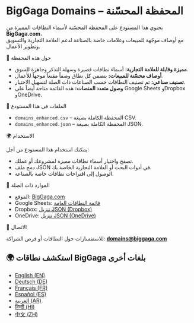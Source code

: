 # BigGaga Domains – المحفظة المحسّنة

يحتوي هذا المستودع على المحفظة المحسّنة لأسماء النطاقات المميزة من **BigGaga.com**،  
مع أوصاف موجّهة للمبيعات وعلامات خاصة بالصناعة لدعم العلامة التجارية والتسويق وتطوير الأعمال.  

📌 حول هذه المحفظة

- **مميزة وقابلة للعلامة التجارية:** أسماء نطاقات قصيرة وسهلة التذكر وجاهزة للسوق.  
- **أوصاف محسّنة للمبيعات:** يتضمن كل نطاق وصفاً مقنعاً موجهاً للأعمال.  
- **تصنيف صناعي:** تم تصنيف النطاقات حسب الصناعات ذات الصلة لتسهيل الاختيار.  
- **وصول متعدد المنصات:** هذه القائمة متاحة أيضاً على Google Sheets وDropbox وOneDrive.  

📂 الملفات في هذا المستودع

- `domains_enhanced.csv` – المحفظة الكاملة بصيغة CSV.  
- `domains_enhanced.json` – المحفظة الكاملة بصيغة JSON.  

🌍 الاستخدام

يمكنك استخدام هذا المستودع من أجل:  

- تصفح واختيار أسماء نطاقات مميزة لمشروعك أو عملك.  
- دمج ملف JSON في أدوات البحث أو العلامة التجارية الخاصة بك.  
- الوصول إلى اقتراحات نطاقات خاصة بالصناعة.  

🔗 الموارد ذات الصلة

- الموقع: [BigGaga.com](https://biggaga.com)  
- Google Sheets: [قائمة النطاقات العامة](https://docs.google.com/spreadsheets/d/1zriUNHZcmOuqVPA9hOCeq2NDH1mmkY3WFSrYVKY4bEE/edit?usp=sharing)  
- Dropbox: [تنزيل JSON (Dropbox)](https://www.dropbox.com/scl/fi/axv57x583l07zbnzn630l/domains_ar.json?rlkey=egxsbyeuzj8yn5a3a3nady87a&st=0jp23rkd&dl=0)  
- OneDrive: [تنزيل JSON (OneDrive)](https://1drv.ms/u/c/c6c0dcda53e2941a/EepwGYSlc0tKiaI3q5AOYisBdPkN3iD09ngmau7mUNZaUA?download=1)  

📧 الاتصال

للاستفسارات حول النطاقات أو فرص الشراكة: **domains@biggaga.com**

## 🌍 استكشف نطاقات BigGaga بلغات أخرى

- [English (EN)](https://github.com/BigGagaCom/biggaga-domains-en)
- [Deutsch (DE)](https://github.com/BigGagaCom/biggaga-domains-de)
- [Français (FR)](https://github.com/BigGagaCom/biggaga-domains-fr)
- [Español (ES)](https://github.com/BigGagaCom/biggaga-domains-es)
- [العربية (AR)](https://github.com/BigGagaCom/biggaga-domains-ar)
- [हिन्दी (HI)](https://github.com/BigGagaCom/biggaga-domains-hi)
- [中文 (ZH)](https://github.com/BigGagaCom/biggaga-domains-zh)

